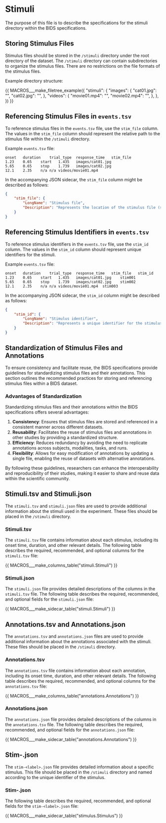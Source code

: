 # Stimuli

The purpose of this file is to describe the specifications for the stimuli directory within the BIDS specifications.

## Storing Stimulus Files

Stimulus files should be stored in the `/stimuli` directory under the root directory of the dataset. The `/stimuli` directory can contain subdirectories to organize the stimulus files. There are no restrictions on the file formats of the stimulus files.

Example directory structure:

<!-- This block generates a file tree.
A guide for using macros can be found at
 https://github.com/bids-standard/bids-specification/blob/master/macros_doc.md
-->
{{ MACROS___make_filetree_example({
  "stimuli": {
    "images": {
      "cat01.jpg": "",
      "cat02.jpg": "",
    },
    "videos": {
      "movie01.mp4": "",
      "movie02.mp4": "",
    },
  },
}) }}

## Referencing Stimulus Files in `events.tsv`

To reference stimulus files in the `events.tsv` file, use the `stim_file` column. The values in the `stim_file` column should represent the relative path to the stimulus file within the `/stimuli` directory.

Example `events.tsv` file:

```Text
onset	duration	trial_type	response_time	stim_file
1.23	0.65	start	1.435	images/cat01.jpg
5.65	0.65	stop	1.739	images/cat02.jpg
12.1	2.35	n/a	n/a	videos/movie01.mp4
```

In the accompanying JSON sidecar, the `stim_file` column might be described as follows:

```JSON
{
    "stim_file": {
        "LongName": "Stimulus file",
        "Description": "Represents the location of the stimulus file (such as an image, video, or audio file) presented at the given onset time. The values correspond to a path relative to the /stimuli directory."
    }
}
```

## Referencing Stimulus Identifiers in `events.tsv`

To reference stimulus identifiers in the `events.tsv` file, use the `stim_id` column. The values in the `stim_id` column should represent unique identifiers for the stimuli.

Example `events.tsv` file:

```Text
onset	duration	trial_type	response_time	stim_file	stim_id
1.23	0.65	start	1.435	images/cat01.jpg	stim001
5.65	0.65	stop	1.739	images/cat02.jpg	stim002
12.1	2.35	n/a	n/a	videos/movie01.mp4	stim003
```

In the accompanying JSON sidecar, the `stim_id` column might be described as follows:

```JSON
{
    "stim_id": {
        "LongName": "Stimulus identifier",
        "Description": "Represents a unique identifier for the stimulus presented at the given onset time."
    }
}
```

## Standardization of Stimulus Files and Annotations

To ensure consistency and facilitate reuse, the BIDS specifications provide guidelines for standardizing stimulus files and their annotations. This section outlines the recommended practices for storing and referencing stimulus files within a BIDS dataset.

### Advantages of Standardization

Standardizing stimulus files and their annotations within the BIDS specifications offers several advantages:

1. **Consistency**: Ensures that stimulus files are stored and referenced in a consistent manner across different datasets.
2. **Reusability**: Facilitates the reuse of stimulus files and annotations in other studies by providing a standardized structure.
3. **Efficiency**: Reduces redundancy by avoiding the need to replicate annotations across subjects, modalities, tasks, and runs.
4. **Flexibility**: Allows for easy modification of annotations by updating a single file, enabling the reuse of datasets with alternative annotations.

By following these guidelines, researchers can enhance the interoperability and reproducibility of their studies, making it easier to share and reuse data within the scientific community.

## Stimuli.tsv and Stimuli.json

The `stimuli.tsv` and `stimuli.json` files are used to provide additional information about the stimuli used in the experiment. These files should be placed in the `/stimuli` directory.

### Stimuli.tsv

The `stimuli.tsv` file contains information about each stimulus, including its onset time, duration, and other relevant details. The following table describes the required, recommended, and optional columns for the `stimuli.tsv` file:

<!-- This block generates a columns table.
The definitions of these fields can be found in
  src/schema/rules/tabular_data/*.yaml
and a guide for using macros can be found at
 https://github.com/bids-standard/bids-specification/blob/master/macros_doc.md
-->
{{ MACROS___make_columns_table("stimuli.Stimuli") }}

### Stimuli.json

The `stimuli.json` file provides detailed descriptions of the columns in the `stimuli.tsv` file. The following table describes the required, recommended, and optional fields for the `stimuli.json` file:

<!-- This block generates a metadata table.
These tables are defined in
  src/schema/rules/sidecars
The definitions of the fields specified in these tables may be found in
  src/schema/objects/metadata.yaml
A guide for using macros can be found at
 https://github.com/bids-standard/bids-specification/blob/master/macros_doc.md
-->
{{ MACROS___make_sidecar_table("stimuli.Stimuli") }}

## Annotations.tsv and Annotations.json

The `annotations.tsv` and `annotations.json` files are used to provide additional information about the annotations associated with the stimuli. These files should be placed in the `/stimuli` directory.

### Annotations.tsv

The `annotations.tsv` file contains information about each annotation, including its onset time, duration, and other relevant details. The following table describes the required, recommended, and optional columns for the `annotations.tsv` file:

<!-- This block generates a columns table.
The definitions of these fields can be found in
  src/schema/rules/tabular_data/*.yaml
and a guide for using macros can be found at
 https://github.com/bids-standard/bids-specification/blob/master/macros_doc.md
-->
{{ MACROS___make_columns_table("annotations.Annotations") }}

### Annotations.json

The `annotations.json` file provides detailed descriptions of the columns in the `annotations.tsv` file. The following table describes the required, recommended, and optional fields for the `annotations.json` file:

<!-- This block generates a metadata table.
These tables are defined in
  src/schema/rules/sidecars
The definitions of the fields specified in these tables may be found in
  src/schema/objects/metadata.yaml
A guide for using macros can be found at
 https://github.com/bids-standard/bids-specification/blob/master/macros_doc.md
-->
{{ MACROS___make_sidecar_table("annotations.Annotations") }}

## Stim-<label>.json

The `stim-<label>.json` file provides detailed information about a specific stimulus. This file should be placed in the `/stimuli` directory and named according to the unique identifier of the stimulus.

### Stim-<label>.json

The following table describes the required, recommended, and optional fields for the `stim-<label>.json` file:

<!-- This block generates a metadata table.
These tables are defined in
  src/schema/rules/sidecars
The definitions of the fields specified in these tables may be found in
  src/schema/objects/metadata.yaml
A guide for using macros can be found at
 https://github.com/bids-standard/bids-specification/blob/master/macros_doc.md
-->
{{ MACROS___make_sidecar_table("stimulus.Stimulus") }}
